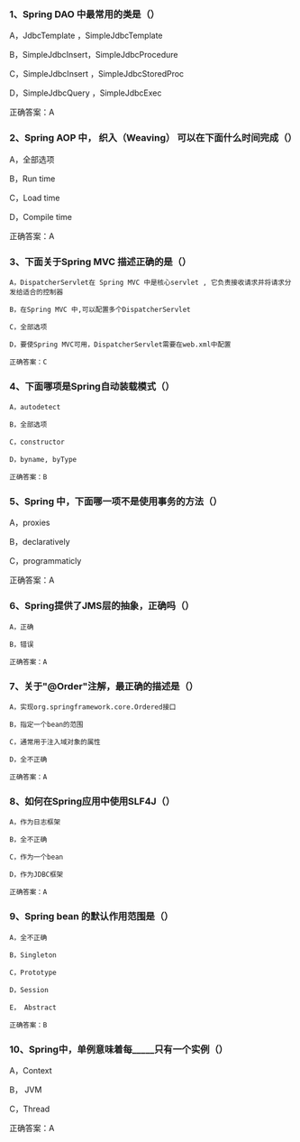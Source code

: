 ### 1、Spring DAO 中最常用的类是（）

   A，JdbcTemplate ，SimpleJdbcTemplate

   B，SimpleJdbcInsert，SimpleJdbcProcedure

   C，SimpleJdbcInsert ，SimpleJdbcStoredProc

   D，SimpleJdbcQuery ，SimpleJdbcExec

   正确答案：A

### 2、Spring AOP 中， 织入（Weaving） 可以在下面什么时间完成（）

   A，全部选项

   B，Run time

   C，Load time

   D，Compile time

   正确答案：A

### 3、下面关于Spring MVC 描述正确的是（）

    A，DispatcherServlet在 Spring MVC 中是核心servlet , 它负责接收请求并将请求分发给适合的控制器

    B，在Spring MVC 中,可以配置多个DispatcherServlet

    C，全部选项

    D，要使Spring MVC可用，DispatcherServlet需要在web.xml中配置

    正确答案：C

### 4、下面哪项是Spring自动装载模式（）

    A，autodetect

    B，全部选项

    C，constructor

    D，byname, byType

    正确答案：B

### 5、Spring 中，下面哪一项不是使用事务的方法（）

   A，proxies

   B，declaratively

   C，programmaticly

  正确答案：A

### 6、Spring提供了JMS层的抽象，正确吗（）

    A，正确

    B，错误

    正确答案：A

### 7、关于"@Order"注解，最正确的描述是（）

    A，实现org.springframework.core.Ordered接口

    B，指定一个bean的范围

    C，通常用于注入域对象的属性

    D，全不正确

    正确答案：A

### 8、如何在Spring应用中使用SLF4J（）

    A，作为日志框架

    B，全不正确

    C，作为一个bean

    D，作为JDBC框架

    正确答案：A

### 9、Spring bean 的默认作用范围是（）

    A，全不正确

    B，Singleton

    C，Prototype

    D，Session

    E， Abstract

    正确答案：B

### 10、Spring中，单例意味着每_____只有一个实例（）

   A，Context

   B， JVM

   C，Thread

   正确答案：A
